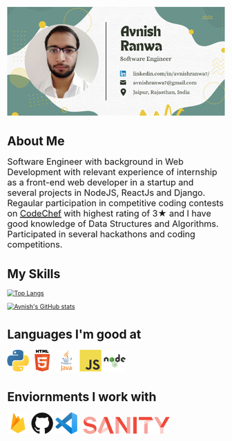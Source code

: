 ![alt text](Avnish.png)

# About Me
<span style="font-size: 20px;">Software Engineer with background in Web Development with relevant experience of internship as a front-end web developer in a startup and several projects in NodeJS, ReactJs and Django. Regaular participation in competitive coding contests on [CodeChef](https://www.codechef.com/users/avnishranwa) with highest rating of 3&#9733; and I have good knowledge of Data Structures and Algorithms. Participated in several hackathons and coding competitions.
</span>
<br>

# My Skills
[![Top Langs](https://github-readme-stats.vercel.app/api/top-langs/?username=avnishranwa7&layout=compact)](https://github.com/avnishranwa7/github-readme-stats)
<br>

<span style="align: text-right">

[![Avnish's GitHub stats](https://github-readme-stats.vercel.app/api?username=avnishranwa7&hide=stars&count_private=true&show_icons=true&theme=radical)](https://github.com/avnishranwa7/github-readme-stats)
</span>
<br>

# Languages I'm good at

<img src="python.png" style="width: 50px; margin-right: 2px;"/>
<img src="html.png" style="width: 50px; margin-right: 2px;"/>
<img src="java.png" style="width: 50px; margin-right: 2px;"/>
<img src="javascript.png" style="width: 50px; margin-right: 2px;"/>
<img src="node.png" style="width: 50px"/>

<br>

# Enviornments I work with

<img src="firebase.png" style="width: 50px; margin-right: 2px;"/>
<img src="github.png" style="width: 50px; margin-right: 2px;"/>
<img src="vscode.png" style="width: 50px; margin-right: 10px;"/>
<img src="sanity.png" style="width: 200px;"/>
<!--
**avnishranwa7/avnishranwa7** is a ✨ _special_ ✨ repository because its `README.md` (this file) appears on your GitHub profile.

Here are some ideas to get you started:

- 🔭 I’m currently working on ...
- 🌱 I’m currently learning ...
- 👯 I’m looking to collaborate on ...
- 🤔 I’m looking for help with ...
- 💬 Ask me about ...
- 📫 How to reach me: ...
- 😄 Pronouns: ...
- ⚡ Fun fact: ...
-->
